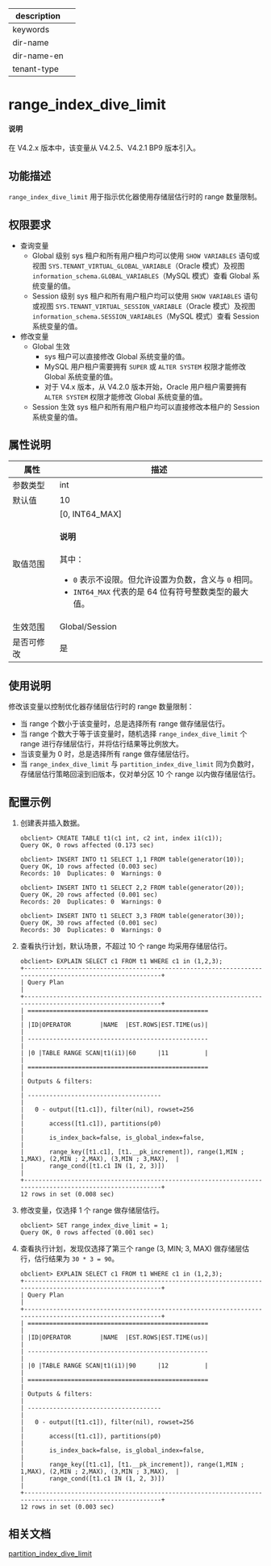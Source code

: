 |description||
|---|---|
|keywords||
|dir-name||
|dir-name-en||
|tenant-type||

# range_index_dive_limit

<main id="notice" type='explain'>
    <h4>说明</h4>
    <p>在 V4.2.x 版本中，该变量从 V4.2.5、V4.2.1 BP9 版本引入。</p>
  </main>

## 功能描述

`range_index_dive_limit` 用于指示优化器使用存储层估行时的 range 数量限制。

## 权限要求

* 查询变量
  * Global 级别
sys 租户和所有用户租户均可以使用 `SHOW VARIABLES` 语句或视图 `SYS.TENANT_VIRTUAL_GLOBAL_VARIABLE`（Oracle 模式）及视图 `information_schema.GLOBAL_VARIABLES`（MySQL 模式）查看 Global 系统变量的值。
  * Session 级别
sys 租户和所有用户租户均可以使用 `SHOW VARIABLES` 语句或视图 `SYS.TENANT_VIRTUAL_SESSION_VARIABLE`（Oracle 模式）及视图 `information_schema.SESSION_VARIABLES`（MySQL 模式）查看 Session 系统变量的值。
* 修改变量
  * Global 生效
    * sys 租户可以直接修改 Global 系统变量的值。
    * MySQL 用户租户需要拥有 `SUPER` 或 `ALTER SYSTEM` 权限才能修改 Global 系统变量的值。
    * 对于 V4.x 版本，从 V4.2.0 版本开始，Oracle 用户租户需要拥有 `ALTER SYSTEM` 权限才能修改 Global 系统变量的值。
  * Session 生效
sys 租户和所有用户租户均可以直接修改本租户的 Session 系统变量的值。

## 属性说明

| **属性** |                           **描述**                            |
|--------|-----------------------------------------------------------------------------------------------------------------------------------------------------------------------------------------------------------------------------------|
| 参数类型   | int                                                     |
| 默认值    |    10                                                   |
| 取值范围   |   [0, INT64_MAX] <main id="notice" type='explain'><h4>说明</h4><p>其中：<ul><li> `0` 表示不设限。但允许设置为负数，含义与 `0` 相同。</li><li> `INT64_MAX` 代表的是 64 位有符号整数类型的最大值。</p></ul></main>|
| 生效范围   | Global/Session |
| 是否可修改  | 是 |

## 使用说明

修改该变量以控制优化器存储层估行时的 range 数量限制：

* 当 range 个数小于该变量时，总是选择所有 range 做存储层估行。 
* 当 range 个数大于等于该变量时，随机选择 `range_index_dive_limit` 个 range 进行存储层估行，并将估行结果等比例放大。
* 当该变量为 0 时，总是选择所有 range 做存储层估行。
* 当 `range_index_dive_limit` 与 `partition_index_dive_limit` 同为负数时，存储层估行策略回滚到旧版本，仅对单分区 10 个 range 以内做存储层估行。

## 配置示例

1. 创建表并插入数据。

    ```shell
    obclient> CREATE TABLE t1(c1 int, c2 int, index i1(c1));
    Query OK, 0 rows affected (0.173 sec)

    obclient> INSERT INTO t1 SELECT 1,1 FROM table(generator(10));
    Query OK, 10 rows affected (0.003 sec)
    Records: 10  Duplicates: 0  Warnings: 0

    obclient> INSERT INTO t1 SELECT 2,2 FROM table(generator(20));
    Query OK, 20 rows affected (0.001 sec)
    Records: 20  Duplicates: 0  Warnings: 0

    obclient> INSERT INTO t1 SELECT 3,3 FROM table(generator(30));
    Query OK, 30 rows affected (0.001 sec)
    Records: 30  Duplicates: 0  Warnings: 0
    ```

2. 查看执行计划，默认场景，不超过 10 个 range 均采用存储层估行。

    ```shell
    obclient> EXPLAIN SELECT c1 FROM t1 WHERE c1 in (1,2,3);
    +---------------------------------------------------------------------------------------------------------+
    | Query Plan                                                                                              |
    +---------------------------------------------------------------------------------------------------------+
    | ==================================================                                                      |
    | |ID|OPERATOR        |NAME  |EST.ROWS|EST.TIME(us)|                                                      |
    | --------------------------------------------------                                                      |
    | |0 |TABLE RANGE SCAN|t1(i1)|60      |11          |                                                      |
    | ==================================================                                                      |
    | Outputs & filters:                                                                                      |
    | -------------------------------------                                                                   |
    |   0 - output([t1.c1]), filter(nil), rowset=256                                                          |
    |       access([t1.c1]), partitions(p0)                                                                   |
    |       is_index_back=false, is_global_index=false,                                                       |
    |       range_key([t1.c1], [t1.__pk_increment]), range(1,MIN ; 1,MAX), (2,MIN ; 2,MAX), (3,MIN ; 3,MAX),  |
    |       range_cond([t1.c1 IN (1, 2, 3)])                                                                  |
    +---------------------------------------------------------------------------------------------------------+
    12 rows in set (0.008 sec)
    ```

3. 修改变量，仅选择 1 个 range 做存储层估行。

    ```shell
    obclient> SET range_index_dive_limit = 1;
    Query OK, 0 rows affected (0.001 sec)
    ```

4. 查看执行计划，发现仅选择了第三个 range (3, MIN; 3, MAX) 做存储层估行，估行结果为 `30 * 3 = 90`。

    ```shell
    obclient> EXPLAIN SELECT c1 FROM t1 WHERE c1 in (1,2,3);
    +---------------------------------------------------------------------------------------------------------+
    | Query Plan                                                                                              |
    +---------------------------------------------------------------------------------------------------------+
    | ==================================================                                                      |
    | |ID|OPERATOR        |NAME  |EST.ROWS|EST.TIME(us)|                                                      |
    | --------------------------------------------------                                                      |
    | |0 |TABLE RANGE SCAN|t1(i1)|90      |12          |                                                      |
    | ==================================================                                                      |
    | Outputs & filters:                                                                                      |
    | -------------------------------------                                                                   |
    |   0 - output([t1.c1]), filter(nil), rowset=256                                                          |
    |       access([t1.c1]), partitions(p0)                                                                   |
    |       is_index_back=false, is_global_index=false,                                                       |
    |       range_key([t1.c1], [t1.__pk_increment]), range(1,MIN ; 1,MAX), (2,MIN ; 2,MAX), (3,MIN ; 3,MAX),  |
    |       range_cond([t1.c1 IN (1, 2, 3)])                                                                  |
    +---------------------------------------------------------------------------------------------------------+
    12 rows in set (0.003 sec)
    ```

## 相关文档

 [partition_index_dive_limit](10750.partition_index_dive_limit-global.md)